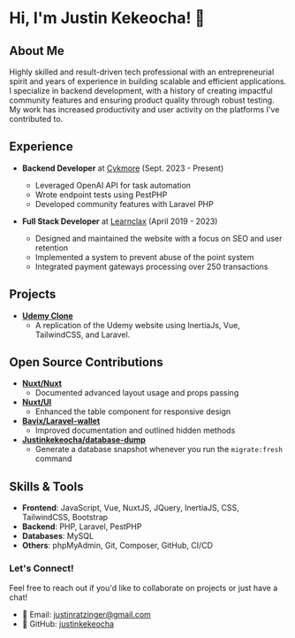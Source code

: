 # Hi, I'm Justin Kekeocha! 👋

## About Me
Highly skilled and result-driven tech professional with an entrepreneurial spirit and years of experience in building scalable and efficient applications. I specialize in backend development, with a history of creating impactful community features and ensuring product quality through robust testing. My work has increased productivity and user activity on the platforms I've contributed to.

## Experience
- **Backend Developer** at [Cykmore](https://cykmore.com) (Sept. 2023 - Present)
  - Leveraged OpenAI API for task automation
  - Wrote endpoint tests using PestPHP
  - Developed community features with Laravel PHP

- **Full Stack Developer** at [Learnclax](https://learnclax.com) (April 2019 - 2023)
  - Designed and maintained the website with a focus on SEO and user retention
  - Implemented a system to prevent abuse of the point system
  - Integrated payment gateways processing over 250 transactions

## Projects
- **[Udemy Clone](https://github.com/justinkekeocha/udemy)**
  - A replication of the Udemy website using InertiaJs, Vue, TailwindCSS, and Laravel.

## Open Source Contributions
- **[Nuxt/Nuxt](https://bit.ly/3LRC3J4)**
  - Documented advanced layout usage and props passing
- **[Nuxt/UI](https://bit.ly/45kM5sX)**
  - Enhanced the table component for responsive design
- **[Bavix/Laravel-wallet](https://bit.ly/3tnENHP)**
  - Improved documentation and outlined hidden methods
- **[Justinkekeocha/database-dump](https://github.com/justinkekeocha/database-dump)**
  - Generate a database snapshot whenever you run the `migrate:fresh` command


## Skills & Tools
- **Frontend**: JavaScript, Vue, NuxtJS, JQuery, InertiaJS, CSS, TailwindCSS, Bootstrap
- **Backend**: PHP, Laravel, PestPHP
- **Databases**: MySQL
- **Others**: phpMyAdmin, Git, Composer, GitHub, CI/CD

### Let's Connect!
Feel free to reach out if you'd like to collaborate on projects or just have a chat!

- 📧 Email: [justinratzinger@gmail.com](mailto:justinratzinger@gmail.com)
- 🔗 GitHub: [justinkekeocha](https://github.com/justinkekeocha)
```
